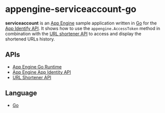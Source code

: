 appengine-serviceaccount-go
===========================

**serviceaccount** is an [App Engine][0] sample application written in
[Go][4] for the [App Identify API][2]. It shows how to use the
`appengine.AccessToken` method in combination with the [URL shortener
API][3] to access and display the shortened URLs history.

## APIs
- [App Engine Go Runtime][1]
- [App Engine App Identity API][2]
- [URL Shortener API][3]

## Language
- [Go][4]

[0]: https://developers.google.com/appengine
[1]: https://developers.google.com/appengine/docs/go/overview
[2]: https://developers.google.com/appengine/docs/go/reference#AccessToken
[3]: https://developers.google.com/url-shortener/
[4]: http://golang.org

